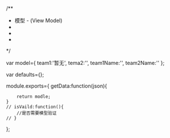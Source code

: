 /**
 *  模型 - (View Model)
 *
 *  
 *   
 */

var model={
    team1:'暂无',
    tema2:'',
    team1Name:'',
    team2Name:''
};


var defaults={};

module.exports={
    getData:function(json){

        return modle;
    }
    // isVaild:function(){
        //是否需要模型验证
    // }
};

